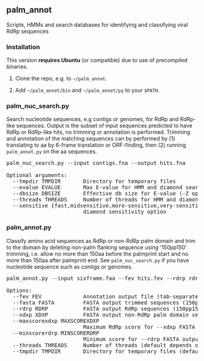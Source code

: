 ## palm_annot
Scripts, HMMs and search databases for identifying and classifying viral RdRp sequences

### Installation

This version **requires Ubuntu** (or compatible) due to use of precompiled binaries.

1. Clone the repo, e.g. to `~/palm_annot`.

2. Add `~/palm_annot/bin` and `~/palm_annot/py` to your `$PATH`.

### palm_nuc_search.py

Search nucleotide sequences, e.g contigs or genomes, for RdRp and RdRp-like sequences. Output is the subset of input
sequences predicted to have RdRp or RdRp-like hits, no trimming or annotation is performed. Trimming and annotation of the
matching sequences can by performed by (1) translating to aa by 6-frame translation or ORF-finding, then (2) running
`palm_annot.py` on the aa sequences.
<pre>
palm_nuc_search.py --input contigs.fna --output hits.fna

Optional arguments:
  --tmpdir TMPDIR       Directory for temporary files
  --evalue EVALUE       Max E-value for HMM and diamond search (default 1e-3)
  --dbsize DBSIZE       Effective db size for E-value (-Z option of hmmsearch, default 100000)
  --threads THREADS     Number of threads for HMM and diamond search (default relevant options not set)
  --sensitive {fast,midsensitive,more-sensitive,very-sensitive}
                        diamond sensitivity option
</pre>

### palm_annot.py

Classify amino acid sequences as RdRp or non-RdRp palm domain and trim to the domain by deleting non-palm flanking sequence
using '150pp150' trimming, i.e. allow no more than 150aa before the palmprint start and no more than 150aa after palmprint
end. See `palm_nuc_search.py` if you have nucleotide sequence such as contigs or genomes.

<pre>
palm_annot.py --input sixframe.faa --fev hits.fev --rdrp rdrp.faa -xdxp xdxp.faa

Options:
  --fev FEV             Annotation output file (tab-separated text in field=value format)
  --fasta FASTA         FASTA output trimmed sequences (150pp150)
  --rdrp RDRP           FASTA output RdRp sequences (150pp150)
  --xdxp XDXP           FASTA output non-RdRp palm domain sequences (150pp150)
  --maxscorexdxp MAXSCOREXDXP
                        Maximum RdRp score for --xdxp FASTA output (0 to 100, default 25)
  --minscorerdrp MINSCORERDRP
                        Minimum score for --rdrp FASTA output (0 to 100, default 75)
  --threads THREADS     Number of threads (default depends on invoked script or binary)
  --tmpdir TMPDIR       Directory for temporary files (default /tmp)
</pre>
</pre>
